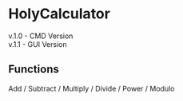 # HolyCalculator
v.1.0 - CMD Version<br>
v.1.1 - GUI Version

## Functions
Add / Subtract / Multiply / Divide / Power / Modulo
